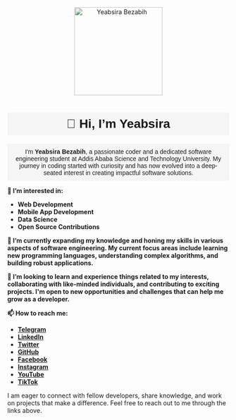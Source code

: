<div align="center">
  <img src="./profile.jpg" alt="Yeabsira Bezabih" width="200" height="200">
  
  <h1 style="font-family: 'Arial', sans-serif; background-color: #f5f5f5; padding: 10px;">👋 Hi, I’m Yeabsira</h1>
  
  <p style="font-family: 'Arial', sans-serif; background-color: #f5f5f5; padding: 10px;">
    I'm <strong>Yeabsira Bezabih</strong>, a passionate coder and a dedicated software engineering student at Addis Ababa Science and Technology University. My journey in coding started with curiosity and has now evolved into a deep-seated interest in creating impactful software solutions.
  </p>
</div>

**👀 I’m interested in:**
- **Web Development**
- **Mobile App Development**
- **Data Science**
- **Open Source Contributions**

**🌱 I’m currently expanding my knowledge and honing my skills in various aspects of software engineering. My current focus areas include learning new programming languages, understanding complex algorithms, and building robust applications.**

**💞️ I’m looking to learn and experience things related to my interests, collaborating with like-minded individuals, and contributing to exciting projects. I'm open to new opportunities and challenges that can help me grow as a developer.**

**📫 How to reach me:**
- [**Telegram**](https://t.me/Yeabsira_Bezabih)
- [**LinkedIn**](https://www.linkedin.com/in/yeabsira-bezabih-a23082299)
- [**Twitter**](https://x.com/YeabsiraBezabih)
- [**GitHub**](https://github.com/Yeabdevts)
- [**Facebook**](https://www.facebook.com/Yeabsira.Bezabih7)
- [**Instagram**](https://www.instagram.com/yeabsira_bezabih)
- [**YouTube**](https://www.youtube.com/@YeabsiraBezabih)
- [**TikTok**](https://www.tiktok.com/@yeabsira_bezabih)

I am eager to connect with fellow developers, share knowledge, and work on projects that make a difference. Feel free to reach out to me through the links above.

